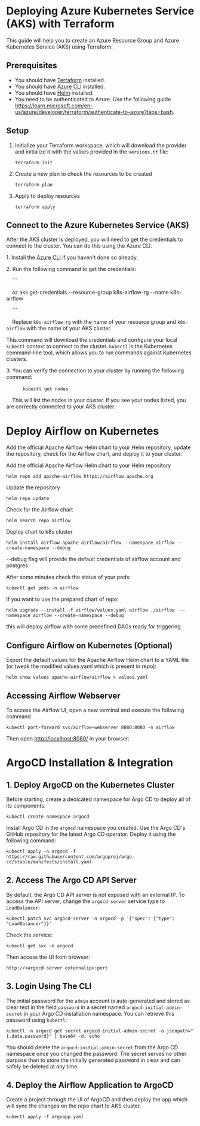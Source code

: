# Deploying Azure Kubernetes Service (AKS) with Terraform

This guide will help you to create an Azure Resource Group and Azure Kubernetes Service (AKS) using Terraform.

## Prerequisites

- You should have [Terraform](https://www.terraform.io/downloads.html) installed.
- You should have [Azure CLI](https://docs.microsoft.com/en-us/cli/azure/install-azure-cli) installed.
- You should have [Helm](https://helm.sh/docs/intro/install/) installed. 
- You need to be authenticated to Azure. Use the following guide https://learn.microsoft.com/en-us/azure/developer/terraform/authenticate-to-azure?tabs=bash.

## Setup

1. Initialize your Terraform workspace, which will download the provider and initialize it with the values provided in the `versions.tf` file:

    ```
    terraform init
    ```

2. Create a new plan to check the resources to be created

    ```
    terraform plan
    ```

3. Apply to deploy resources

    ```
    terraform apply
    ```
    
## Connect to the Azure Kubernetes Service (AKS)

After the AKS cluster is deployed, you will need to get the credentials to connect to the cluster. You can do this using the Azure CLI.

1\. Install the [Azure CLI](https://docs.microsoft.com/en-us/cli/azure/install-azure-cli) if you haven't done so already.

2\. Run the following command to get the credentials:

    ```

    az aks get-credentials --resource-group k8s-airflow-rg --name k8s-airflow

    ```

    Replace `k8s-airflow-rg` with the name of your resource group and `k8s-airflow` with the name of your AKS cluster.

This command will download the credentials and configure your local `kubectl` context to connect to the cluster. `kubectl` is the Kubernetes command-line tool, which allows you to run commands against Kubernetes clusters.

3\. You can verify the connection to your cluster by running the following command:

    ```
    kubectl get nodes
    ```

    This will list the nodes in your cluster. If you see your nodes listed, you are correctly connected to your AKS cluster.


# Deploy Airflow on Kubernetes

Add the official Apache Airflow Helm chart to your Helm repository, update the repository, check for the Airflow chart, and deploy it to your cluster:

Add the official Apache Airflow Helm chart to your Helm repository

`helm repo add apache-airflow https://airflow.apache.org`

Update the repository

`helm repo update`

Check for the Airflow chart

`helm search repo airflow`

Deploy chart to k8s cluster

`helm install airflow apache-airflow/airflow --namespace airflow --create-namespace --debug`

--debug flag will provide the default credentials of airflow account and postgres


After some minutes check the status of your pods:


`kubectl get pods -n airflow`

If you want to use the prepared chart of repo:

`helm upgrade --install -f airflow/values.yaml airflow ./airflow  --namespace airflow --create-namespace --debug`

this will deploy airflow with some predefined DAGs ready for triggering

Configure Airflow on Kubernetes (Optional)
-------------------------------

Export the default values for the Apache Airflow Helm chart to a YAML file (or tweak the modified values.yaml which is present in repo):

`helm show values apache-airflow/airflow > values.yaml`



Accessing Airflow Webserver
---------------------------

To access the Airflow UI, open a new terminal and execute the following command

`kubectl port-forward svc/airflow-webserver 8080:8080 -n airflow`

Then open [http://localhost:8080/](http://localhost:8080/) in your browser:


# ArgoCD Installation & Integration

1\. Deploy ArgoCD on the Kubernetes Cluster
-------------------------------------------

Before starting, create a dedicated namespace for Argo CD to deploy all of its components.

`kubectl create namespace argocd`

Install Argo CD in the `argocd` namespace you created. Use the Argo CD's GitHub repository for the latest Argo CD operator. Deploy it using the following command:


`kubectl apply -n argocd -f https://raw.githubusercontent.com/argoproj/argo-cd/stable/manifests/install.yaml`


2\. Access The Argo CD API Server
---------------------------------

By default, the Argo CD API server is not exposed with an external IP. To access the API server, change the `argocd-server` service type to `LoadBalancer`:

`kubectl patch svc argocd-server -n argocd -p '{"spec": {"type": "LoadBalancer"}}'`

Check the service:

`kubectl get svc -n argocd`

Then access the UI from browser:

`http://<argocd-server externalip>:port`

3\. Login Using The CLI
-----------------------

The initial password for the `admin` account is auto-generated and stored as clear text in the field `password` in a secret named `argocd-initial-admin-secret` in your Argo CD installation namespace. You can retrieve this password using `kubectl`:


`kubectl -n argocd get secret argocd-initial-admin-secret -o jsonpath="{.data.password}" | base64 -d; echo`

You should delete the `argocd-initial-admin-secret` from the Argo CD namespace once you changed the password. The secret serves no other purpose than to store the initially generated password in clear and can safely be deleted at any time.


4\. Deploy the Airflow Application to ArgoCD
-----------------------

Create a project through the UI of ArgoCD and then deploy the app which will sync the changes on the repo chart to AKS cluster.

`kubectl apply -f argoapp.yaml`
